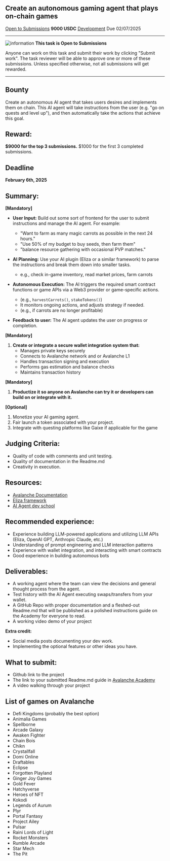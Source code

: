 ## Create an autonomous gaming agent that plays on-chain games

[Open to Submissions](https://example.com)  **9000 USDC**  [Development](https://example.com)  Due 02/07/2025

---

![information](https://example.com) **This task is Open to Submissions**

Anyone can work on this task and submit their work by clicking "Submit work".
The task reviewer will be able to approve one or more of these submissions.
Unless specified otherwise, not all submissions will get rewarded.

---

## Bounty

Create an autonomous AI agent that takes users desires and implements them on chain. This AI agent will take instructions from the user (e.g. "go on quests and level up"), and then automatically take the actions that achieve this goal.

## Reward:

**$9000 for the top 3 submissions.**
$1000 for the first 3 completed submissions.

## Deadline

**February 6th, 2025**

## Summary:

**[Mandatory]**

*   **User Input:** Build out some sort of frontend for the user to submit instructions and manage the AI agent. For example:
    *   "Want to farm as many magic carrots as possible in the next 24 hours."
    *   "Use 50% of my budget to buy seeds, then farm them"
    *   "balance resource gathering with occasional PVP matches."

*   **AI Planning:** Use your AI plugin (Eliza or a similar framework) to parse the instructions and break them down into smaller tasks.
    *   e.g., check in-game inventory, read market prices, farm carrots

*   **Autonomous Execution:** The AI triggers the required smart contract functions or game APIs via a Web3 provider or game-specific actions.
    *   (e.g., `harvestCarrots()`, `stakeTokens()`)
    *   It monitors ongoing actions, and adjusts strategy if needed.
    *   (e.g., if carrots are no longer profitable)

*   **Feedback to user:** The AI agent updates the user on progress or completion.

**[Mandatory]**

1. **Create or integrate a secure wallet integration system that:**
    *   Manages private keys securely
    *   Connects to Avalanche network and or Avalanche L1
    *   Handles transaction signing and execution
    *   Performs gas estimation and balance checks
    *   Maintains transaction history

**[Mandatory]**

1. **Productize it so anyone on Avalanche can try it or developers can build on or integrate with it.**

**[Optional]**

1. Monetize your AI gaming agent.
2. Fair launch a token associated with your project.
3. Integrate with questing platforms like Gaixe if applicable for the game

## Judging Criteria:

*   Quality of code with comments and unit testing.
*   Quality of documentation in the Readme.md
*   Creativity in execution.

## Resources:

*   [Avalanche Documentation](https://docs.avax.network/)
*   [Eliza framework](https://example.com)
*   [AI Agent dev school](https://example.com)

## Recommended experience:

*   Experience building LLM-powered applications and utilizing LLM APIs (Eliza, OpenAI GPT, Anthropic Claude, etc.)
*   Understanding of prompt engineering and LLM interaction patterns
*   Experience with wallet integration, and interacting with smart contracts
*   Good experience in building autonomous bots

## Deliverables:

*   A working agent where the team can view the decisions and general thought process from the agent.
*   Test history with the AI Agent executing swaps/transfers from your wallet.
*   A GitHub Repo with proper documentation and a fleshed-out Readme.md that will be published as a polished instructions guide on the Academy for everyone to read.
*   A working video demo of your project

**Extra credit:**

*   Social media posts documenting your dev work.
*   Implementing the optional features or other ideas you have.

## What to submit:

*   Github link to the project
*   The link to your submitted Readme.md guide in [Avalanche Academy](https://academy.avax.network/)
*   A video walking through your project

## List of games on Avalanche

*   Defi Kingdoms (probably the best option)
*   Animalia Games
*   Spellborne
*   Arcade Galaxy
*   Awaken Fighter
*   Chain Bois
*   Chikn
*   Crystallfall
*   Domi Online
*   Draftables
*   Eclipse
*   Forgotten Playland
*   Ginger Joy Games
*   Gold Fever
*   Hatchyverse
*   Heroes of NFT
*   Kokodi
*   Legends of Aurum
*   Plyr
*   Portal Fantasy
*   Project Ailey
*   Pulsar
*   Raini Lords of Light
*   Rocket Monsters
*   Rumble Arcade
*   Star Mech
*   The Pit
